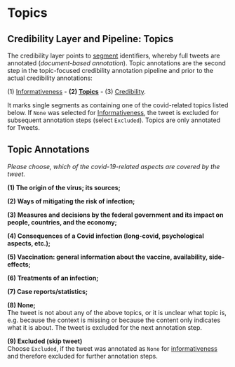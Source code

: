 # Topics
## Credibility Layer and Pipeline: Topics
The credibility layer points to [segment](segment.md) identifiers, whereby full tweets are annotated (*document-based annotation*).
Topic annotations are the second step in the topic-focused credibility annotation pipeline and prior to the actual credibility annotations: 

(1)  [Informativeness](informativeness.md) - **(2) [Topics](topic.md)** - (3) [Credibility](credibility.md).  

It marks single segments as containing one of the covid-related topics listed below. If `None` was selected for [Informativeness](informativeness.md), the tweet is excluded for subsequent annotation steps (select `Excluded`).
Topics are only annotated for Tweets.


## Topic Annotations

*Please choose, which of the covid-19-related aspects are covered by the tweet.*

**(1) The origin of the virus; its sources;**

**(2) Ways of mitigating the risk of infection;**

**(3) Measures and decisions by the federal government and its impact on people, countries, and the economy;**

**(4) Consequences of a Covid infection (long-covid, psychological aspects, etc.);**

**(5) Vaccination: general information about the vaccine, availability, side-effects;**

**(6) Treatments of an infection;**

**(7) Case reports/statistics;**

**(8) None;**  
The tweet is not about any of the above topics, or it is unclear what topic is, e.g. because the context is missing or because the content only indicates what it is about. The tweet is excluded for the next annotation step.

**(9) Excluded (skip tweet)**  
Choose `Excluded`, if the tweet was annotated as `None` for [informativeness](informativeness.md) and therefore excluded for further annotation steps.